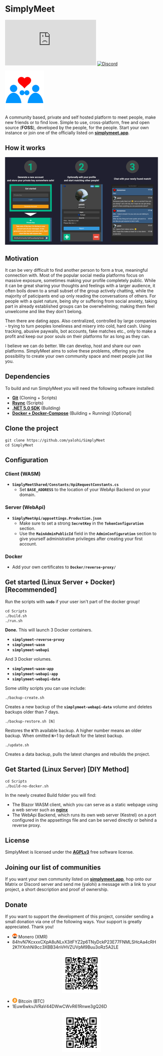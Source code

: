 # SimplyMeet

[![Matrix](https://img.shields.io/matrix/simplymeet:matrix.org?style=flat-square&label=Matrix&logo=matrix&color=008080)](https://matrix.to/#/#simplymeet:matrix.org)
[![Discord](https://img.shields.io/discord/900761531308982332?style=flat-square&label=Discord&logo=discord&color=7289DA)](https://discord.gg/bn5f6hryEG)

![SimplyMeet](SimplyMeet.png)

A community based, private and self hosted platform to meet people, make new friends or to find love. Simple to use, cross-platform, free and open source (**FOSS**), developed by the people, for the people. Start your own instance or join one of the officially listed on [**simplymeet.app**](https://simplymeet.app/).

## How it works
![Showcase](Showcase.png)

## Motivation
It can be very difficult to find another person to form a true, meaningful connection with. Most of the popular social media platforms focus on massive exposure, sometimes making your profile completely public. While it can be great sharing your thoughts and feelings with a larger audience, it often boils down to a small subset of the group actively chatting, while the majority of paticipants end up only reading the conversations of others. For people with a quiet nature, being shy or suffering from social anxiety, taking part in already established groups can be overwhelming; making them feel unwelcome and like they don't belong.

Then there are dating apps. Also centralized, controlled by large companies - trying to turn peoples loneliness and misery into cold, hard cash. Using tracking, abusive paywalls, bot accounts, fake matches etc., only to make a profit and keep our poor souls on their platforms for as long as they can.

I believe we can do better. We can develop, host and share our own platforms. SimplyMeet aims to solve these problems, offering you the possibility to create your own community space and meet people just like you.

## Dependencies
To build and run SimplyMeet you will need the following software installed:
* [**Git**](https://git-scm.com/) (Cloning + Scripts)
* [**Rsync**](https://rsync.samba.org/) (Scripts)
* [**.NET 5.0 SDK**](https://dotnet.microsoft.com/download/dotnet/5.0) (Building)
* [**Docker + Docker-Compose**](https://www.docker.com/) (Building + Running) [Optional]

## Clone the project
```
git clone https://github.com/yalohi/SimplyMeet
cd SimplyMeet
```

## Configuration
### Client (WASM)
* **`SimplyMeetShared/Constants/ApiRequestConstants.cs`**
  * Set **`BASE_ADDRESS`** to the location of your WebApi Backend on your domain.

### Server (WebApi)
* **`SimplyMeetApi/appsettings.Production.json`**
  * Make sure to set a strong **`SecretKey`** in the **`TokenConfiguration`** section.
  * Use the **`MainAdminPublicId`** field in the **`AdminConfiguration`** section to give yourself administrative privileges after creating your first account.

### Docker
* Add your own certificates to **`Docker/reverse-proxy/`**

## Get started (Linux Server + Docker) [Recommended]

Run the scripts with **`sudo`** if your user isn't part of the docker group!

```
cd Scripts
./build.sh
./run.sh
```

**Done.** This will launch 3 Docker containers.
* **`simplymeet-reverse-proxy`**
* **`simplymeet-wasm`**
* **`simplymeet-webapi`**

And 3 Docker volumes.
* **`simplymeet-wasm-app`**
* **`simplymeet-webapi-app`**
* **`simplymeet-webapi-data`**

Some utility scripts you can use include:

```
./backup-create.sh
```

Creates a new backup of the **`simplymeet-webapi-data`** volume and deletes backups older than 7 days.

```
./backup-restore.sh [N]
```

Restores the **`N`**'th available backup. A higher number means an older backup. When omitted **`N`**=1 by default for the latest backup.

```
./update.sh
```

Creates a data backup, pulls the latest changes and rebuilds the project.

## Get Started (Linux Server) [DIY Method]
```
cd Scripts
./build-no-docker.sh
```

In the newly created Build folder you will find:
* The Blazor WASM client, which you can serve as a static webpage using a web server such as [**nginx**](https://nginx.com/)
* The WebApi Backend, which runs its own web server (Kestrel) on a port configured in the appsettings file and can be served directly or behind a reverse proxy.

## License
SimplyMeet is licensed under the [**AGPLv3**](LICENSE) free software license.

## Joining our list of communities
If you want your own community listed on [**simplymeet.app**](https://simplymeet.app/), hop onto our Matrix or Discord server and send me (yalohi) a message with a link to your project, a short description and proof of ownership.

## Donate
If you want to support the development of this project, consider sending a small donation via one of the following ways. Your support is greatly appreciated. Thank you!

* <img src="./SimplyMeetWasm/wwwroot/img/xmr.svg" width="16" /> Monero (XMR)
* 84hvN7KcxxxCXpA8uNLvX3itFYZ2p6TNyDckP23E77FNMLSHcAa4cRH2K1YXnhNi9cc3XBB34nVHVZUVpM9Buu3oRz5A2LE

<p align="center">
	<img src="./SimplyMeetWasm/wwwroot/img/xmr-qr.png" width="128" />
</p>

* <img src="./SimplyMeetWasm/wwwroot/img/btc.svg" width="16" /> Bitcoin (BTC)
* 1Euw6wkvJVRaV44DWwCWvR61Rnwe3gQ26D

<p align="center">
	<img src="./SimplyMeetWasm/wwwroot/img/btc-qr.png" width="128" />
</p>
